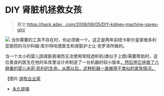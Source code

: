 # DIY 肾脏机拯救女孩

> 原文:[https://hack aday . com/2008/08/05/DIY-kidney-machine-saves-girl/](https://hackaday.com/2008/08/05/diy-kidney-machine-saves-girl/)

![](../Images/2d3a139b08e9c2697a6f540b06dcf677.png)
当你需要的工具不存在时，你必须做一个。这正是两年前纽卡斯尔皇家维多利亚医院的马尔科姆·库尔特哈德医生和肾脏护士让·克罗泽所做的。

当一个太小的婴儿因肾脏衰竭而无法使用常规透析机(类似于上图)需要帮助时，这位善良的医生在他的车库里设计并制造了一台机器的较小版本[，然后用它拯救了六磅重的婴儿米莉·凯利的生命。从那以后，这种机器一直被用于类似的紧急情况。](http://news.bbc.co.uk/2/hi/health/7542404.stm)

【图片:[游牧企业家](http://flickr.com/photos/nomadicentrepreneur/2369307700/)

*   [永久链接](http://news.bbc.co.uk/2/hi/health/7542404.stm)